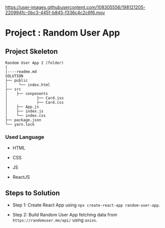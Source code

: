 

https://user-images.githubusercontent.com/108305556/198121205-220994fc-0bc3-445f-b845-f336c4c2c6f6.mov



# Project : Random User App 

## Project Skeleton

```
Random User App 2 (folder)
|
|----readme.md       
SOLUTION
├── public
│     └── index.html
├── src
│    ├── conponents
│             ├── Card.jsx
│             ├── Card.css
│    ├── App.js
│    ├── index.js
│    └── index.css
├── package.json
└── yarn.lock
```

### Used Language

- HTML

- CSS

- JS

- ReactJS

## Steps to Solution

- Step 1: Create React App using `npx create-react-app random-user-app`.

- Step 2: Build Random User App fetching data from `https://randomuser.me/api/` using `axios`.


